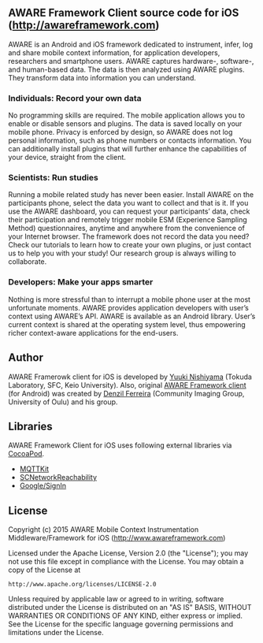 ## AWARE Framework Client source code for iOS (http://awareframework.com)
AWARE is an Android and iOS framework dedicated to instrument, infer, log and share mobile context information, 
for application developers, researchers and smartphone users. AWARE captures hardware-, software-, and human-based data. 
The data is then analyzed using AWARE plugins. They transform data into information you can understand.

### Individuals: Record your own data
No programming skills are required. The mobile application allows you to enable or disable sensors and plugins. The data is saved locally on your mobile phone. Privacy is enforced by design, so AWARE does not log personal information, such as phone numbers or contacts information. You can additionally install plugins that will further enhance the capabilities of your device, straight from the client.

### Scientists: Run studies
Running a mobile related study has never been easier. Install AWARE on the participants phone, select the data you want to collect and that is it. If you use the AWARE dashboard, you can request your participants’ data, check their participation and remotely trigger mobile ESM (Experience Sampling Method) questionnaires, anytime and anywhere from the convenience of your Internet browser. The framework does not record the data you need? Check our tutorials to learn how to create your own plugins, or just contact us to help you with your study! Our research group is always willing to collaborate.

### Developers: Make your apps smarter
Nothing is more stressful than to interrupt a mobile phone user at the most unfortunate moments. AWARE provides application developers with user’s context using AWARE’s API. AWARE is available as an Android library. User’s current context is shared at the operating system level, thus empowering richer context-aware applications for the end-users.


## Author
AWARE Framerowk client for iOS is developed by [Yuuki Nishiyama](https://www.ht.sfc.keio.ac.jp/~tetujin/) (Tokuda Laboratory, SFC, Keio University). Also, original [AWARE Framework client](https://github.com/denzilferreira/aware-client) (for Android) was created by [Denzil Ferreira](http://www.denzilferreira.com/) (Community Imaging Group, University of Oulu) and his group.

## Libraries
AWARE Framework Client for iOS uses following external libraries via [CocoaPod](https://cocoapods.org/).
- [MQTTKit](https://github.com/jmesnil/MQTTKit)
- [SCNetworkReachability](https://github.com/belkevich/reachability-ios)
- [Google/SignIn](https://developers.google.com/identity/sign-in/ios/)

## License
Copyright (c) 2015 AWARE Mobile Context Instrumentation Middleware/Framework for iOS (http://www.awareframework.com)

Licensed under the Apache License, Version 2.0 (the "License");
you may not use this file except in compliance with the License.
You may obtain a copy of the License at

    http://www.apache.org/licenses/LICENSE-2.0

Unless required by applicable law or agreed to in writing, software
distributed under the License is distributed on an "AS IS" BASIS,
WITHOUT WARRANTIES OR CONDITIONS OF ANY KIND, either express or implied.
See the License for the specific language governing permissions and
limitations under the License.
